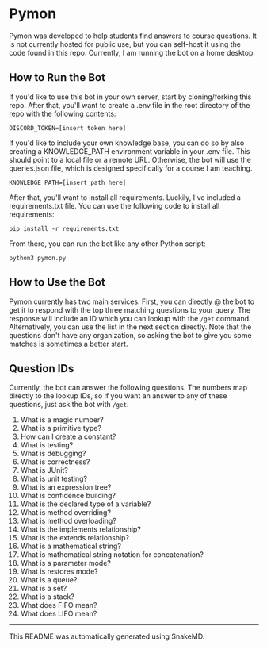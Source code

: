 # Pymon

Pymon was developed to help students find answers to course questions. It is not currently hosted for public use, but you can self-host it using the code found in this repo. Currently, I am running the bot on a home desktop.

## How to Run the Bot

If you'd like to use this bot in your own server, start by cloning/forking this repo. After that, you'll want to create a .env file in the root directory of the repo with the following contents:

```env
DISCORD_TOKEN=[insert token here]
```

If you'd like to include your own knowledge base, you can do so by also creating a KNOWLEDGE_PATH environment variable in your .env file. This should point to a local file or a remote URL. Otherwise, the bot will use the queries.json file, which is designed specifically for a course I am teaching.

```env
KNOWLEDGE_PATH=[insert path here]
```

After that, you'll want to install all requirements. Luckily, I've included a requirements.txt file. You can use the following code to install all requirements:

```shell
pip install -r requirements.txt
```

From there, you can run the bot like any other Python script:

```shell
python3 pymon.py
```

## How to Use the Bot

Pymon currently has two main services. First, you can directly @ the bot to get it to respond with the top three matching questions to your query. The response will include an ID which you can lookup with the `/get` command. Alternatively, you can use the list in the next section directly. Note that the questions don't have any organization, so asking the bot to give you some matches is sometimes a better start.

## Question IDs

Currently, the bot can answer the following questions. The numbers map directly to the lookup IDs, so if you want an answer to any of these questions, just ask the bot with `/get`.

1. What is a magic number?
2. What is a primitive type?
3. How can I create a constant?
4. What is testing?
5. What is debugging?
6. What is correctness?
7. What is JUnit?
8. What is unit testing?
9. What is an expression tree?
10. What is confidence building?
11. What is the declared type of a variable?
12. What is method overriding?
13. What is method overloading?
14. What is the implements relationship?
15. What is the extends relationship?
16. What is a mathematical string?
17. What is mathematical string notation for concatenation?
18. What is a parameter mode?
19. What is restores mode?
20. What is a queue?
21. What is a set?
22. What is a stack?
23. What does FIFO mean?
24. What does LIFO mean?

---

This README was automatically generated using SnakeMD.